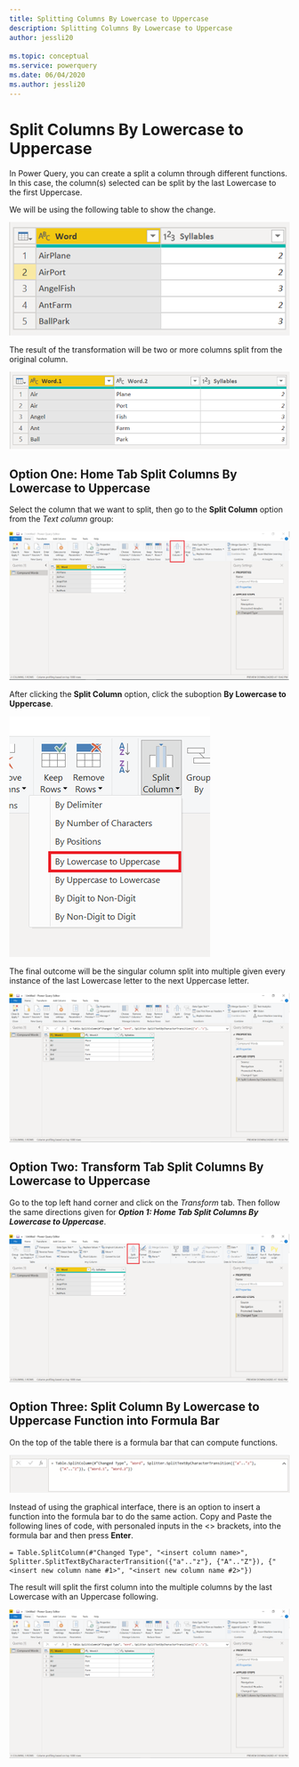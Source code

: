 ```yaml
---
title: Splitting Columns By Lowercase to Uppercase
description: Splitting Columns By Lowercase to Uppercase
author: jessli20

ms.topic: conceptual
ms.service: powerquery
ms.date: 06/04/2020
ms.author: jessli20
---
```


# Split Columns By Lowercase to Uppercase

In Power Query, you can create a split a column through different functions.
In this case, the column(s) selected can be split by the last Lowercase to the first Uppercase.

We will be using the following table to show the change.

![Before](images/splitColumnsBeforeTableLU.png)

The result of the transformation will be two or more columns split from the original column.

![After](images/splitColumnsAfterTableLU.png)

## Option One: Home Tab Split Columns By Lowercase to Uppercase 

Select the column that we want to split, then go to the **Split Column** option from the *Text column* group:

![HomeTab](images/splitColumnsHomeTabLU.png)

After clicking the **Split Column** option, click the suboption **By Lowercase to Uppercase**.

![Split Column Dropdown](images/splitColumnsDropdownLU.png)

The final outcome will be the singular column split into multiple given every instance of the last Lowercase letter to the next Uppercase letter.

![Split Column Dropdown](images/splitColumnsAfterFunctionLU.png)

## Option Two: Transform Tab Split Columns By Lowercase to Uppercase 

Go to the top left hand corner and click on the *Transform* tab. Then follow the same directions given for ***Option 1: Home Tab Split Columns By Lowercase to Uppercase***.

![HomeTab](images/splitColumnsTransformTabLU.png)


## Option Three: Split Column By Lowercase to Uppercase Function into Formula Bar

On the top of the table there is a formula bar that can compute functions. 

![Function](images/splitColumnsFunctionLU.png)

Instead of using the graphical interface, there is an option to insert a function into the formula bar to do the same action. Copy and Paste the following lines of code, with personaled inputs in the <> brackets, into the formula bar and then press **Enter**.

```
= Table.SplitColumn(#"Changed Type", "<insert column name>", Splitter.SplitTextByCharacterTransition({"a".."z"}, {"A".."Z"}), {"<insert new column name #1>", "<insert new column name #2>"})
```
The result will split the first column into the multiple columns by the last Lowercase with an Uppercase following.

![Function After](images/splitColumnsAfterFunctionLU.png)
